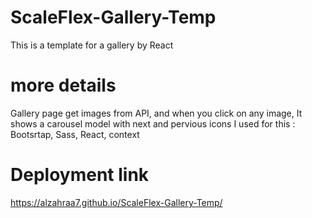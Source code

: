 # ScaleFlex-Gallery-Temp
This is a template for a gallery by React

# more details
Gallery page get images from API, and when you click on any image, It shows a carousel model with next and pervious icons 
I used for this : Bootsrtap, Sass, React, context


# Deployment link
https://alzahraa7.github.io/ScaleFlex-Gallery-Temp/

